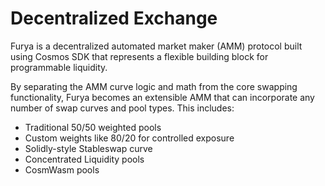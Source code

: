 # Decentralized Exchange

Furya is a decentralized automated market maker (AMM) protocol built using Cosmos SDK that represents a flexible building block for programmable liquidity.

By separating the AMM curve logic and math from the core swapping functionality, Furya becomes an extensible AMM that can incorporate any number of swap curves and pool types. This includes:

- Traditional 50/50  weighted pools
- Custom weights like 80/20 for controlled exposure
- Solidly-style Stableswap curve
- Concentrated Liquidity pools
- CosmWasm pools

